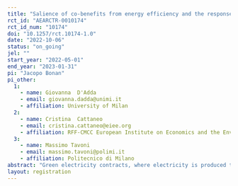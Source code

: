 ```yaml
---
title: "Salience of co-benefits from energy efficiency and the response to energy conservation nudges"
rct_id: "AEARCTR-0010174"
rct_id_num: "10174"
doi: "10.1257/rct.10174-1.0"
date: "2022-10-06"
status: "on_going"
jel: ""
start_year: "2022-05-01"
end_year: "2023-01-31"
pi: "Jacopo Bonan"
pi_other:
  1:
    - name: Giovanna  D'Adda
    - email: giovanna.dadda@unimi.it
    - affiliation: University of Milan
  2:
    - name: Cristina  Cattaneo
    - email: cristina.cattaneo@eiee.org
    - affiliation: RFF-CMCC European Institute on Economics and the Environment (EIEE)
  3:
    - name: Massimo Tavoni
    - email: massimo.tavoni@polimi.it
    - affiliation: Politecnico di Milano
abstract: "Green electricity contracts, where electricity is produced through renewable sources or where emissions are compensated, are becoming widespread. Utilities often offer this type of contract as a default for new customers. However, customers are not always fully aware of this characteristic. We aim to investigate whether disclosing or recalling customers the green component of their contract has a rebound effect on their electricity usage. Customers may react to such information by increasing consumption levels, as the moral cost of consuming a resource that produces little negative environmental externalities may drop. We also investigate a way to counteract a possible boomerang effect. In particular, we leverage the salience of the current energy crisis and the importance of energy transition. For the sample of customers with non-green contracts, we instead investigate how leveraging salient topics contribute to increasing energy conservation. We collaborate with an Italian utility which adopted a social information program for electricity. We randomly modify the contents of the Home Energy Report that customers regularly receive, adding a treatment that discloses the benefits of green energy and /or a treatment that emphasizes the importance of energy independence and the ecologic transition."
layout: registration
---
```



